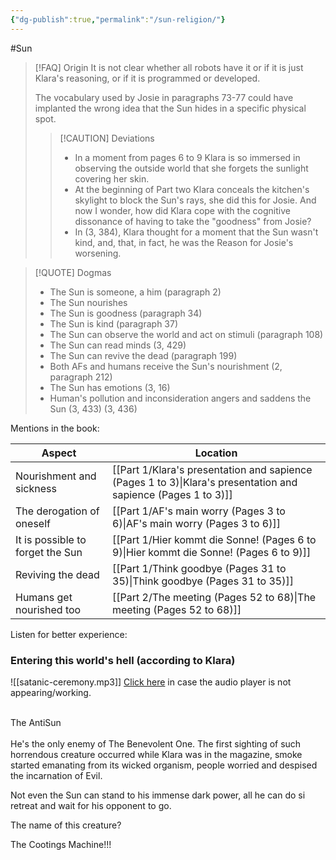 ```yaml
---
{"dg-publish":true,"permalink":"/sun-religion/"}
---
```


#Sun

>[!FAQ] Origin
>It is not clear whether all robots have it or if it is just Klara's reasoning, or  if it is programmed or developed.
>
>The vocabulary used by Josie in paragraphs 73-77 could have implanted the wrong idea that the Sun hides in a specific physical spot.
>> [!CAUTION] Deviations
>> - In a moment from pages 6 to 9 Klara is so immersed in observing the outside world that she forgets the sunlight covering her skin.
>> - At the beginning of Part two Klara conceals the kitchen's skylight to block the Sun's rays, she did this for Josie. And now I wonder, how did Klara cope with the cognitive dissonance of having to take the "goodness" from Josie? 
>> - In (3, 384), Klara thought for a moment that the Sun wasn't kind, and, that, in fact, he was the Reason for Josie's worsening.


>[!QUOTE] Dogmas
>- The Sun is someone,  a him (paragraph 2)
>- The Sun nourishes
>- The Sun is goodness (paragraph 34)
>- The Sun is kind (paragraph 37)
>- The Sun can observe the world and act on stimuli (paragraph 108)
>- The Sun can read minds (3, 429)
>- The Sun can revive the dead (paragraph 199)
>- Both AFs and humans receive the Sun's nourishment (2, paragraph 212)
>- The Sun has emotions (3, 16)
>- Human's pollution and inconsideration angers and saddens the Sun (3, 433) (3, 436)

Mentions in the book: 

| Aspect                           | Location                                              |
| -------------------------------- | ----------------------------------------------------- |
| Nourishment and sickness         | [[Part 1/Klara's presentation and sapience  (Pages 1 to 3)\|Klara's presentation and sapience  (Pages 1 to 3)]] |
| The derogation of oneself        | [[Part 1/AF's main worry (Pages 3 to 6)\|AF's main worry (Pages 3 to 6)]]                    |
| It is possible to forget the Sun | [[Part 1/Hier kommt die Sonne! (Pages 6 to 9)\|Hier kommt die Sonne! (Pages 6 to 9)]]              |
| Reviving the dead                | [[Part 1/Think goodbye (Pages 31 to 35)\|Think goodbye (Pages 31 to 35)]]                    |
| Humans get nourished too         | [[Part 2/The meeting (Pages 52 to 68)\|The meeting (Pages 52 to 68)]]                      |
Listen for better experience:
### Entering this world's hell (according to Klara)

![[satanic-ceremony.mp3]]
[Click here](https://www.youtube.com/watch?v=m8UjwcQRIXA) in case the audio player is not appearing/working.

<div class="emphasis-block red"><div class="side-peice">&nbsp</div><div class="text-block"><span class="text-inner">The AntiSun</span></div></div>

<div class="emphasis-block dark"><div class="side-peice">&nbsp</div><div class="text-block"><span class="text-inner">He's the only enemy of The Benevolent One. The first sighting of such horrendous creature occurred while Klara was in the magazine, smoke started emanating from its wicked organism, people worried and despised the incarnation of Evil.

Not even the Sun can stand to his immense dark power, all he can do si retreat and wait for his opponent to go.

The name of this creature?

The Cootings Machine!!!
</span></div></div>





